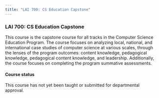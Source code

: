 ```yaml
---
title: "LAI 700: CS Education Capstone"
---
```


### LAI 700: CS Education Capstone

This course is the capstone course for all tracks in the Computer Science Education Program. 
The course focuses on analyzing local, national, and international case studies of computer 
science at various scales, through the lenses of the program outcomes: content knowledge, 
pedagogical knowledge, pedagogical content knowledge, and leadership. 
Additionally, the course focuses on completing the program summative assessments.

#### Course status

This course has not yet been taught or submitted for departmental approval. 
